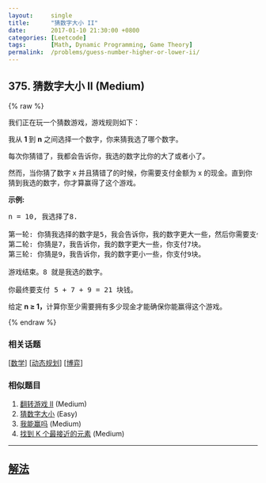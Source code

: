 ```yaml
---
layout:     single
title:      "猜数字大小 II"
date:       2017-01-10 21:30:00 +0800
categories: [Leetcode]
tags:       [Math, Dynamic Programming, Game Theory]
permalink:  /problems/guess-number-higher-or-lower-ii/
---
```


## 375. 猜数字大小 II (Medium)

{% raw %}

<p>我们正在玩一个猜数游戏，游戏规则如下：</p>

<p>我从&nbsp;<strong>1&nbsp;</strong>到 <strong>n</strong> 之间选择一个数字，你来猜我选了哪个数字。</p>

<p>每次你猜错了，我都会告诉你，我选的数字比你的大了或者小了。</p>

<p>然而，当你猜了数字 x 并且猜错了的时候，你需要支付金额为 x 的现金。直到你猜到我选的数字，你才算赢得了这个游戏。</p>

<p><strong>示例:</strong></p>

<pre>n = 10, 我选择了8.

第一轮: 你猜我选择的数字是5，我会告诉你，我的数字更大一些，然后你需要支付5块。
第二轮: 你猜是7，我告诉你，我的数字更大一些，你支付7块。
第三轮: 你猜是9，我告诉你，我的数字更小一些，你支付9块。

游戏结束。8 就是我选的数字。

你最终要支付 5 + 7 + 9 = 21 块钱。
</pre>

<p>给定&nbsp;<strong>n &ge; 1，</strong>计算你至少需要拥有多少现金才能确保你能赢得这个游戏。</p>

{% endraw %}

### 相关话题
  [[数学](https://github.com/openset/leetcode/tree/master/tag/math/README.md)]
  [[动态规划](https://github.com/openset/leetcode/tree/master/tag/dynamic-programming/README.md)]
  [[博弈](https://github.com/openset/leetcode/tree/master/tag/game-theory/README.md)]

### 相似题目
  1. [翻转游戏 II](/problems/flip-game-ii) (Medium)
  1. [猜数字大小](/problems/guess-number-higher-or-lower) (Easy)
  1. [我能赢吗](/problems/can-i-win) (Medium)
  1. [找到 K 个最接近的元素](/problems/find-k-closest-elements) (Medium)

---

## [解法](https://github.com/openset/leetcode/tree/master/problems/guess-number-higher-or-lower-ii)
